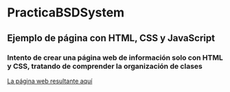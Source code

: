 # PracticaBSDSystem

## Ejemplo de página con HTML, CSS y JavaScript

### Intento de crear una página web de información solo con HTML y CSS, tratando de comprender la organización de clases

[La página web resultante aquí](index.html)
